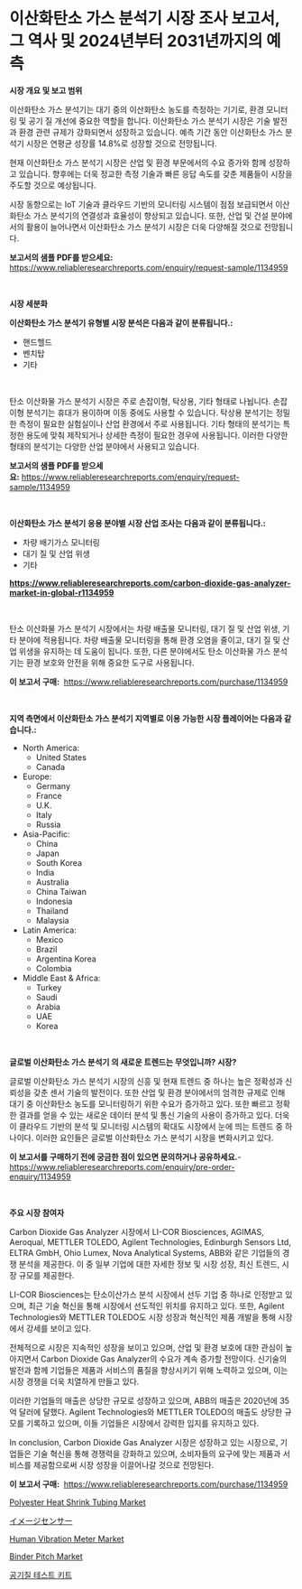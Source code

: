 <p><h1>이산화탄소 가스 분석기 시장 조사 보고서, 그 역사 및 2024년부터 2031년까지의 예측</h1></p><p><strong>시장 개요 및 보고 범위</strong></p>
<p><p>이산화탄소 가스 분석기는 대기 중의 이산화탄소 농도를 측정하는 기기로, 환경 모니터링 및 공기 질 개선에 중요한 역할을 합니다. 이산화탄소 가스 분석기 시장은 기술 발전과 환경 관련 규제가 강화되면서 성장하고 있습니다. 예측 기간 동안 이산화탄소 가스 분석기 시장은 연평균 성장률 14.8%로 성장할 것으로 전망됩니다.</p><p>현재 이산화탄소 가스 분석기 시장은 산업 및 환경 부문에서의 수요 증가와 함께 성장하고 있습니다. 향후에는 더욱 정교한 측정 기술과 빠른 응답 속도를 갖춘 제품들이 시장을 주도할 것으로 예상됩니다.</p><p>시장 동향으로는 IoT 기술과 클라우드 기반의 모니터링 시스템이 점점 보급되면서 이산화탄소 가스 분석기의 연결성과 효율성이 향상되고 있습니다. 또한, 산업 및 건설 분야에서의 활용이 늘어나면서 이산화탄소 가스 분석기 시장은 더욱 다양해질 것으로 전망됩니다.</p></p>
<p><strong>보고서의 샘플 PDF를 받으세요:</strong> <a href="https://www.reliableresearchreports.com/enquiry/request-sample/1134959">https://www.reliableresearchreports.com/enquiry/request-sample/1134959</a></p>
<p>&nbsp;</p>
<p><strong>시장 세분화</strong></p>
<p><strong>이산화탄소 가스 분석기 유형별 시장 분석은 다음과 같이 분류됩니다.:</strong></p>
<p><ul><li>핸드헬드</li><li>벤치탑</li><li>기타</li></ul></p>
<p>&nbsp;</p>
<p><p>탄소 이산화물 가스 분석기 시장은 주로 손잡이형, 탁상용, 기타 형태로 나뉩니다. 손잡이형 분석기는 휴대가 용이하며 이동 중에도 사용할 수 있습니다. 탁상용 분석기는 정밀한 측정이 필요한 실험실이나 산업 환경에서 주로 사용됩니다. 기타 형태의 분석기는 특정한 용도에 맞춰 제작되거나 상세한 측정이 필요한 경우에 사용됩니다. 이러한 다양한 형태의 분석기는 다양한 산업 분야에서 사용되고 있습니다.</p></p>
<p><strong>보고서의 샘플 PDF를 받으세요:</strong>&nbsp;<a href="https://www.reliableresearchreports.com/enquiry/request-sample/1134959">https://www.reliableresearchreports.com/enquiry/request-sample/1134959</a></p>
<p>&nbsp;</p>
<p><strong> 이산화탄소 가스 분석기 응용 분야별 시장 산업 조사는 다음과 같이 분류됩니다.:</strong></p>
<p><ul><li>차량 배기가스 모니터링</li><li>대기 질 및 산업 위생</li><li>기타</li></ul></p>
<p><strong><a href="https://www.reliableresearchreports.com/carbon-dioxide-gas-analyzer-market-in-global-r1134959">https://www.reliableresearchreports.com/carbon-dioxide-gas-analyzer-market-in-global-r1134959</a></strong></p>
<p>&nbsp;</p>
<p><p>탄소 이산화물 가스 분석기 시장에서는 차량 배출물 모니터링, 대기 질 및 산업 위생, 기타 분야에 적용됩니다. 차량 배출물 모니터링을 통해 환경 오염을 줄이고, 대기 질 및 산업 위생을 유지하는 데 도움이 됩니다. 또한, 다른 분야에서도 탄소 이산화물 가스 분석기는 환경 보호와 안전을 위해 중요한 도구로 사용됩니다.</p></p>
<p><strong>이 보고서 구매:</strong>&nbsp; <a href="https://www.reliableresearchreports.com/purchase/1134959">https://www.reliableresearchreports.com/purchase/1134959</a></p>
<p>&nbsp;</p>
<p><strong>지역 측면에서 이산화탄소 가스 분석기 지역별로 이용 가능한 시장 플레이어는 다음과 같습니다.:</strong></p>
<p><ul>
    <li>
        North America:
        <ul>
            <li>United States</li>
            <li>Canada</li>
        </ul>
    </li>
    <li>
        Europe:
        <ul>
            <li>Germany</li>
            <li>France</li>
            <li>U.K.</li>
            <li>Italy</li>
            <li>Russia</li>
        </ul>
    </li>
    <li>
        Asia-Pacific:
        <ul>
            <li>China</li>
            <li>Japan</li>
            <li>South Korea</li>
            <li>India</li>
            <li>Australia</li>
            <li>China Taiwan</li>
            <li>Indonesia</li>
            <li>Thailand</li>
            <li>Malaysia</li>
        </ul>
    </li>
    <li>
        Latin America:
        <ul>
            <li>Mexico</li>
            <li>Brazil</li>
            <li>Argentina Korea</li>
            <li>Colombia</li>
        </ul>
    </li>
    <li>
        Middle East & Africa:
        <ul>
            <li>Turkey</li>
            <li>Saudi</li>
            <li>Arabia</li>
            <li>UAE</li>
            <li>Korea</li>
        </ul>
    </li>
    </ul></p>
<p>&nbsp;</p>
<p><strong>글로벌 이산화탄소 가스 분석기 의 새로운 트렌드는 무엇입니까? 시장?</strong></p>
<p><p>글로벌 이산화탄소 가스 분석기 시장의 신흥 및 현재 트렌드 중 하나는 높은 정확성과 신뢰성을 갖춘 센서 기술의 발전이다. 또한 산업 및 환경 분야에서의 엄격한 규제로 인해 대기 중 이산화탄소 농도를 모니터링하기 위한 수요가 증가하고 있다. 또한 빠르고 정확한 결과를 얻을 수 있는 새로운 데이터 분석 및 통신 기술의 사용이 증가하고 있다. 더욱이 클라우드 기반의 분석 및 모니터링 시스템의 확대도 시장에서 눈에 띄는 트렌드 중 하나이다. 이러한 요인들은 글로벌 이산화탄소 가스 분석기 시장을 변화시키고 있다.</p></p>
<p><strong>이 보고서를 구매하기 전에 궁금한 점이 있으면 문의하거나 공유하세요.</strong>- <a href="https://www.reliableresearchreports.com/enquiry/pre-order-enquiry/1134959">https://www.reliableresearchreports.com/enquiry/pre-order-enquiry/1134959</a></p>
<p>&nbsp;</p>
<p><strong>주요 시장 참여자</strong></p>
<p><p>Carbon Dioxide Gas Analyzer 시장에서 LI-COR Biosciences, AGIMAS, Aeroqual, METTLER TOLEDO, Agilent Technologies, Edinburgh Sensors Ltd, ELTRA GmbH, Ohio Lumex, Nova Analytical Systems, ABB와 같은 기업들의 경쟁 분석을 제공한다. 이 중 일부 기업에 대한 자세한 정보 및 시장 성장, 최신 트렌드, 시장 규모를 제공한다.</p><p>LI-COR Biosciences는 탄소이산가스 분석 시장에서 선두 기업 중 하나로 인정받고 있으며, 최근 기술 혁신을 통해 시장에서 선도적인 위치를 유지하고 있다. 또한, Agilent Technologies와 METTLER TOLEDO도 시장 성장과 혁신적인 제품 개발을 통해 시장에서 강세를 보이고 있다.</p><p>전체적으로 시장은 지속적인 성장을 보이고 있으며, 산업 및 환경 보호에 대한 관심이 높아지면서 Carbon Dioxide Gas Analyzer의 수요가 계속 증가할 전망이다. 신기술의 발전과 함께 기업들은 제품과 서비스의 품질을 향상시키기 위해 노력하고 있으며, 이는 시장 경쟁을 더욱 치열하게 만들고 있다.</p><p>이러한 기업들의 매출은 상당한 규모로 성장하고 있으며, ABB의 매출은 2020년에 35억 달러에 달했다. Agilent Technologies와 METTLER TOLEDO의 매출도 상당한 규모를 기록하고 있으며, 이들 기업들은 시장에서 강력한 입지를 유지하고 있다.</p><p>In conclusion, Carbon Dioxide Gas Analyzer 시장은 성장하고 있는 시장으로, 기업들은 기술 혁신을 통해 경쟁력을 강화하고 있으며, 소비자들의 요구에 맞는 제품과 서비스를 제공함으로써 시장 성장을 이끌어나갈 것으로 전망된다.</p></p>
<p><strong>이 보고서 구매:</strong>&nbsp;&nbsp;<a href="https://www.reliableresearchreports.com/purchase/1134959">https://www.reliableresearchreports.com/purchase/1134959</a></p>
<p><p><a href="https://issuu.com/reportprime-2/docs/polyester-heat-shrink-tubing-market-size-2030.pptx">Polyester Heat Shrink Tubing Market</a></p><p><a href="https://github.com/dzy793153605/Market-Research-Report-List-1/blob/main/219728928880.md">イメージセンサー</a></p><p><a href="https://github.com/jj19131/Market-Research-Report-List-2/blob/main/human-vibration-meter-market.md">Human Vibration Meter Market</a></p><p><a href="https://issuu.com/reportprime-2/docs/binder-pitch-market-size-2030.pptx">Binder Pitch Market</a></p><p><a href="https://github.com/WilburKihn5676/Market-Research-Report-List-1/blob/main/661969826519.md">공기질 테스트 키트</a></p></p>